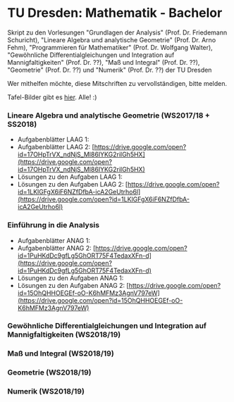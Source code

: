 # TU Dresden: Mathematik - Bachelor
Skript zu den Vorlesungen "Grundlagen der Analysis" (Prof. Dr. Friedemann Schuricht), "Lineare Algebra und analytische Geometrie" (Prof. Dr. Arno Fehm), "Programmieren für Mathematiker" (Prof. Dr. Wolfgang Walter), "Gewöhnliche Differentialgleichungen und Integration auf Mannigfaltigkeiten" (Prof. Dr. ??), "Maß und Integral" (Prof. Dr. ??), "Geometrie" (Prof. Dr. ??) und "Numerik" (Prof. Dr. ??) der TU Dresden

Wer mithelfen möchte, diese Mitschriften zu vervollständigen, bitte melden.

Tafel-Bilder gibt es [hier](https://photos.app.goo.gl/ssEPX9AZkWuSExo3A). Alle! :)

### Lineare Algebra und analytische Geometrie (WS2017/18 + SS2018)
- Aufgabenblätter LAAG 1: 
- Aufgabenblätter LAAG 2: [https://drive.google.com/open?id=17OHpTrVX_ndNjS_Ml86IYKG2rilGh5HX](https://drive.google.com/open?id=17OHpTrVX_ndNjS_Ml86IYKG2rilGh5HX)
- Lösungen zu den Aufgaben LAAG 1: 
- Lösungen zu den Aufgaben LAAG 2: [https://drive.google.com/open?id=1LKlGFgX6iF6NZfDfbA-icA2GeUtrho6l](https://drive.google.com/open?id=1LKlGFgX6iF6NZfDfbA-icA2GeUtrho6l)

### Einführung in die Analysis
- Aufgabenblätter ANAG 1:
- Aufgabenblätter ANAG 2: [https://drive.google.com/open?id=1PuHKdDc9gfLg5GhORT75F4TedaxXFn-d](https://drive.google.com/open?id=1PuHKdDc9gfLg5GhORT75F4TedaxXFn-d)
- Lösungen zu den Aufgaben ANAG 1:
- Lösungen zu den Aufgaben ANAG 2: [https://drive.google.com/open?id=15OhQHHOEGEf-oO-K6hMFMz3AgnV797eW](https://drive.google.com/open?id=15OhQHHOEGEf-oO-K6hMFMz3AgnV797eW)

### Gewöhnliche Differentialgleichungen und Integration auf Mannigfaltigkeiten (WS2018/19)

### Maß und Integral (WS2018/19)

### Geometrie (WS2018/19)

### Numerik (WS2018/19)
